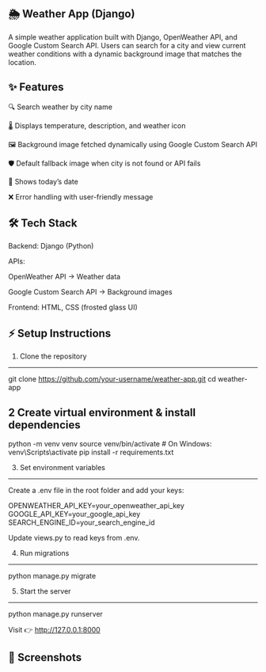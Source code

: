 🌦️ Weather App (Django)
-------------------------------------
A simple weather application built with Django, OpenWeather API, and Google Custom Search API.
Users can search for a city and view current weather conditions with a dynamic background image that matches the location.

✨ Features
-------------------------------
🔍 Search weather by city name

🌡️ Displays temperature, description, and weather icon

🖼️ Background image fetched dynamically using Google Custom Search API

🛡️ Default fallback image when city is not found or API fails

📅 Shows today’s date

❌ Error handling with user-friendly message

🛠️ Tech Stack
------------------------------------------
Backend: Django (Python)

APIs:

OpenWeather API
 → Weather data

Google Custom Search API
 → Background images

Frontend: HTML, CSS (frosted glass UI)



⚡ Setup Instructions
--------------------------------
1. Clone the repository
-----------------------------
git clone https://github.com/your-username/weather-app.git
cd weather-app

2 Create virtual environment & install dependencies
-------------------------------------------------------
python -m venv venv
source venv/bin/activate   # On Windows: venv\Scripts\activate
pip install -r requirements.txt

3. Set environment variables
---------------------------------------------
Create a .env file in the root folder and add your keys:

OPENWEATHER_API_KEY=your_openweather_api_key
GOOGLE_API_KEY=your_google_api_key
SEARCH_ENGINE_ID=your_search_engine_id


Update views.py to read keys from .env.

4. Run migrations
-------------------------------
python manage.py migrate

5. Start the server
-------------------------------
python manage.py runserver


Visit 👉 http://127.0.0.1:8000

📸 Screenshots
--------------------------



